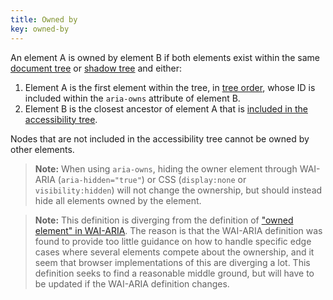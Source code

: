 ```yaml
---
title: Owned by
key: owned-by
---
```


An element A is owned by element B if both elements exist within the same [document tree](https://www.w3.org/TR/dom41/#document-trees) or [shadow tree](https://www.w3.org/TR/dom41/#shadow-trees) and either:

1. Element A is the first element within the tree, in [tree order](https://www.w3.org/TR/dom/#concept-tree-order), whose ID is included within the `aria-owns` attribute of element B.
2. Element B is the closest ancestor of element A that is [included in the accessibility tree](#included-in-the-accessibility-tree).

Nodes that are not included in the accessibility tree cannot be owned by other elements.

> **Note:** When using `aria-owns`, hiding the owner element through WAI-ARIA (`aria-hidden="true"`) or CSS (`display:none` or `visibility:hidden`) will not change the ownership, but should instead hide all elements owned by the element.

> **Note:** This definition is diverging from the definition of ["owned element" in WAI-ARIA](https://www.w3.org/TR/wai-aria-1.1/#dfn-owned-element). The reason is that the WAI-ARIA definition was found to provide too little guidance on how to handle specific edge cases where several elements compete about the ownership, and it seem that browser implementations of this are diverging a lot. This definition seeks to find a reasonable middle ground, but will have to be updated if the WAI-ARIA definition changes.
